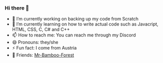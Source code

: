 ### Hi there 👋

- 🔭 I’m currently working on backing up my code from Scratch
- 🌱 I’m currently learning on how to write actual code such as Javacript, HTML, CSS, C, C# and C++ 
- 📫 How to reach me: You can reach me through my Discord
- 😄 Pronouns: they/she
- ⚡ Fun fact: I come from Austria
- 👤 Friends: [Mr-Bamboo-Forest](https://github.com/Mr-Bamboo-Forest)
